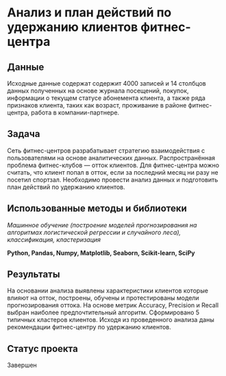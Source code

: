# Анализ и план действий по удержанию клиентов фитнес-центра

## Данные
Исходные данные содержат содержит 4000 записей и 14 столбцов данных полученных на основе журнала посещений, покупок, информации о текущем статусе абонемента клиента, 
а также ряда признаков клиента, таких как возраст, проживание в районе фитнес-центра, работа в компании-партнере.

## Задача
Сеть фитнес-центров разрабатывает стратегию взаимодействия с пользователями на основе аналитических данных. 
Распространённая проблема фитнес-клубов  — отток клиентов. Для фитнес-центра можно считать, что клиент попал в отток, если за последний месяц ни разу не посетил спортзал.
Необходимо провести анализ данных и подготовить план действий по удержанию клиентов.

## Использованные методы и библиотеки
<i>Машинное обучение (построение моделей прогнозирования на алгоритмах логистической регрессии и случайного леса), классификация, кластеризация</i>

<b>Python, Pandas, Numpy, Matplotlib, Seaborn, Scikit-learn, SciPy</b>

## Результаты
На основании анализа выявлены характеристики клиентов которые влияют на отток, построены, обучены и протестированы модели прогнозирования оттока. 
На основе метрик Accuracy, Precision и Recall выбран наиболее предпочтительный алгоритм.
Сформировано 5 типичных кластеров клиентов. Исходя из проведенного анализа даны рекомендации фитнес-центру по удержанию клиентов.

## Статус проекта
Завершен
